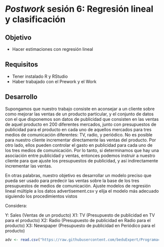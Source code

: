 # _Postwork_ sesión 6: Regresión lineal y clasificación

## Objetivo
- Hacer estimaciones con regresión lineal

## Requisitos
- Tener instalado R y RStudio
- Haber trabajado con el Prework y el Work


## Desarrollo
Supongamos que nuestro trabajo consiste en aconsejar a un cliente sobre
como mejorar las ventas de un producto particular, y el conjunto de datos
con el que disponemos son datos de publicidad que consisten en las ventas
de aquel producto en 200 diferentes mercados, junto con presupuestos de
publicidad para el producto en cada uno de aquellos mercados para tres
medios de comunicación diferentes: TV, radio, y periódico. No es posible
para nuestro cliente incrementar directamente las ventas del producto. Por
otro lado, ellos pueden controlar el gasto en publicidad para cada uno de
los tres medios de comunicación. Por lo tanto, si determinamos que hay una
asociación entre publicidad y ventas, entonces podemos instruir a nuestro
cliente para que ajuste los presupuestos de publicidad, y así
indirectamente incrementar las ventas.

En otras palabras, nuestro objetivo
es desarrollar un modelo preciso que pueda ser usado para predecir las
ventas sobre la base de los tres presupuestos de medios de comunicación. 
Ajuste modelos de regresión lineal múltiple a los datos advertisement.csv y elija el modelo más adecuado siguiendo los procedimientos vistos

Considera:

   Y: Sales (Ventas de un producto)
   X1: TV (Presupuesto de publicidad en TV para el producto)
   X2: Radio (Presupuesto de publicidad en Radio para el producto)
   X3: Newspaper (Presupuesto de publicidad en Periódico para el producto)

```r
adv <- read.csv("https://raw.githubusercontent.com/beduExpert/Programacion-R-Santander-2022/main/Sesion-06/data/advertising.csv")
```
